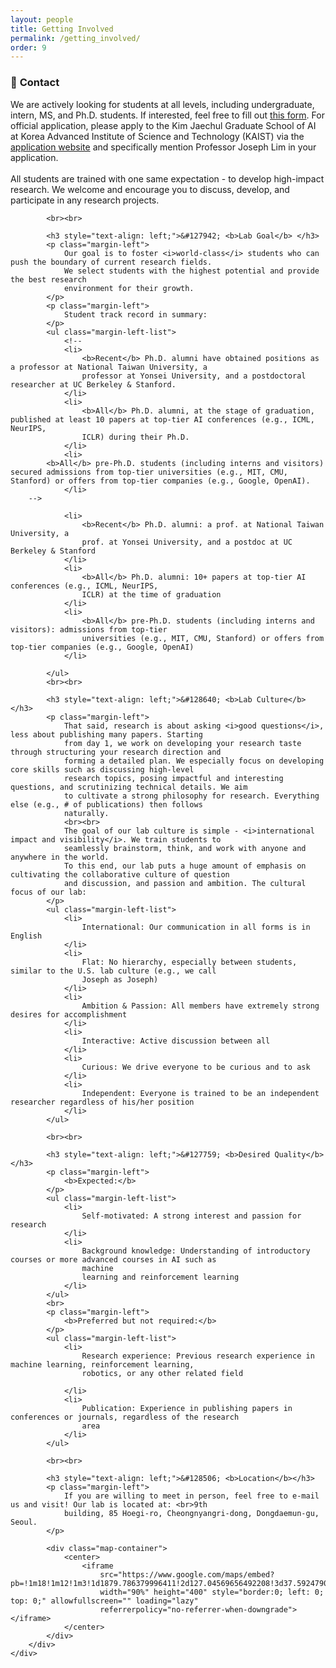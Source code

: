 ```yaml
---
layout: people
title: Getting Involved
permalink: /getting_involved/
order: 9
---
```


<style>
    li {
        margin-bottom: 5px;
    }
</style>

<div class='container'>
    <div class='row'>
        <div class='col-lg-1'></div>
        <div class='col-lg-10'>
            <h3 style="text-align: left;">&#128232; <b>Contact</b></h3>
            <p class="margin-left">
                We are actively looking for students at all levels, including undergraduate, intern, MS, and Ph.D.
                students.
                If interested, feel free to fill out <a href="https://forms.gle/5Va6sHkon6Q2C9YE7">this form</a>.
                For official application, please apply to the Kim Jaechul Graduate School of AI at Korea Advanced
                Institute of Science and Technology (KAIST) via the <a
                    href="https://apply.kaist.ac.kr/GradApply/GradApply/Login">application website</a> and specifically
                mention Professor Joseph Lim in your application.
                <br><br>
                All students are trained with one same expectation - to develop high-impact research. We welcome and
                encourage you to discuss, develop, and participate in any research projects.
            </p>

            <br><br>

            <h3 style="text-align: left;">&#127942; <b>Lab Goal</b> </h3>
            <p class="margin-left">
                Our goal is to foster <i>world-class</i> students who can push the boundary of current research fields.
                We select students with the highest potential and provide the best research
                environment for their growth.
            </p>
            <p class="margin-left">
                Student track record in summary:
            </p>
            <ul class="margin-left-list">
                <!--
                <li>
                    <b>Recent</b> Ph.D. alumni have obtained positions as a professor at National Taiwan University, a
                    professor at Yonsei University, and a postdoctoral researcher at UC Berkeley & Stanford.
                </li>
                <li>
                    <b>All</b> Ph.D. alumni, at the stage of graduation, published at least 10 papers at top-tier AI conferences (e.g., ICML, NeurIPS,
                    ICLR) during their Ph.D.
                </li>
                <li>
		    <b>All</b> pre-Ph.D. students (including interns and visitors) secured admissions from top-tier universities (e.g., MIT, CMU, Stanford) or offers from top-tier companies (e.g., Google, OpenAI).
                </li>
		-->

                <li>
                    <b>Recent</b> Ph.D. alumni: a prof. at National Taiwan University, a
                    prof. at Yonsei University, and a postdoc at UC Berkeley & Stanford
                </li>
                <li>
                    <b>All</b> Ph.D. alumni: 10+ papers at top-tier AI conferences (e.g., ICML, NeurIPS,
                    ICLR) at the time of graduation
                </li>
                <li>
                    <b>All</b> pre-Ph.D. students (including interns and visitors): admissions from top-tier
                    universities (e.g., MIT, CMU, Stanford) or offers from top-tier companies (e.g., Google, OpenAI)
                </li>

            </ul>
            <br><br>

            <h3 style="text-align: left;">&#128640; <b>Lab Culture</b> </h3>
            <p class="margin-left">
                That said, research is about asking <i>good questions</i>, less about publishing many papers. Starting
                from day 1, we work on developing your research taste through structuring your research direction and
                forming a detailed plan. We especially focus on developing core skills such as discussing high-level
                research topics, posing impactful and interesting questions, and scrutinizing technical details. We aim
                to cultivate a strong philosophy for research. Everything else (e.g., # of publications) then follows
                naturally.
                <br><br>
                The goal of our lab culture is simple - <i>international impact and visibility</i>. We train students to
                seamlessly brainstorm, think, and work with anyone and anywhere in the world.
                To this end, our lab puts a huge amount of emphasis on cultivating the collaborative culture of question
                and discussion, and passion and ambition. The cultural focus of our lab:
            </p>
            <ul class="margin-left-list">
                <li>
                    International: Our communication in all forms is in English
                </li>
                <li>
                    Flat: No hierarchy, especially between students, similar to the U.S. lab culture (e.g., we call
                    Joseph as Joseph)
                </li>
                <li>
                    Ambition & Passion: All members have extremely strong desires for accomplishment
                </li>
                <li>
                    Interactive: Active discussion between all
                </li>
                <li>
                    Curious: We drive everyone to be curious and to ask
                </li>
                <li>
                    Independent: Everyone is trained to be an independent researcher regardless of his/her position
                </li>
            </ul>

            <br><br>

            <h3 style="text-align: left;">&#127759; <b>Desired Quality</b></h3>
            <p class="margin-left">
                <b>Expected:</b>
            </p>
            <ul class="margin-left-list">
                <li>
                    Self-motivated: A strong interest and passion for research
                </li>
                <li>
                    Background knowledge: Understanding of introductory courses or more advanced courses in AI such as
                    machine
                    learning and reinforcement learning
                </li>
            </ul>
            <br>
            <p class="margin-left">
                <b>Preferred but not required:</b>
            </p>
            <ul class="margin-left-list">
                <li>
                    Research experience: Previous research experience in machine learning, reinforcement learning,
                    robotics, or any other related field

                </li>
                <li>
                    Publication: Experience in publishing papers in conferences or journals, regardless of the research
                    area
                </li>
            </ul>

            <br><br>

            <h3 style="text-align: left;">&#128506; <b>Location</b></h3>
            <p class="margin-left">
                If you are willing to meet in person, feel free to e-mail us and visit! Our lab is located at: <br>9th
                building, 85 Hoegi-ro, Cheongnyangri-dong, Dongdaemun-gu, Seoul.
            </p>

            <div class="map-container">
                <center>
                    <iframe
                        src="https://www.google.com/maps/embed?pb=!1m18!1m12!1m3!1d1879.786379996411!2d127.04569656492208!3d37.59247900925209!2m3!1f0!2f0!3f0!3m2!1i1024!2i768!4f13.1!3m3!1m2!1s0x357cbb644204398b%3A0xf00723351f96d8c8!2sKAIST%20College%20of%20Business!5e0!3m2!1sen!2skr!4v1678033798242!5m2!1sen!2skr"
                        width="90%" height="400" style="border:0; left: 0; top: 0;" allowfullscreen="" loading="lazy"
                        referrerpolicy="no-referrer-when-downgrade"></iframe>
                </center>
            </div>
        </div>
    </div>
</div>
